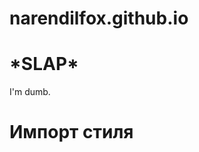 # narendilfox.github.io
<html>
<body style="display:;">
<h1>*SLAP*</h1>
<p>I'm dumb.</p>
  <h1>Импорт стиля</h1>
  <style>
    @import url("elf.css");
    </style>
</body>
</html>
